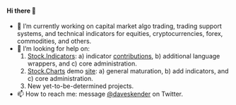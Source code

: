 #### Hi there 👋

- 🔭 I’m currently working on capital market algo trading, trading support systems, and technical indicators for equities, cryptocurrencies, forex, commodities, and others.
- 🤔 I’m looking for help on:
  1. [Stock.Indicators](https://github.com/DaveSkender/Stock.Indicators): a) indicator [contributions](https://daveskender.github.io/Stock.Indicators/docs/CONTRIBUTING.html), b) additional language wrappers, and c) core administration.
  2. [Stock.Charts](https://github.com/DaveSkender/Stock.Charts) demo [site](https://stock-charts.azurewebsites.net): a) general maturation, b) add indicators, and c) core administration.
  3. New yet-to-be-determined projects.
- 📫 How to reach me: message [@daveskender](https://twitter.com/messages/compose?recipient_id=27475431) on Twitter.

<!--
**DaveSkender/DaveSkender** is a ✨ _special_ ✨ repository because its `README.md` (this file) appears on your GitHub profile.

Here are some ideas to get you started:

- 🔭 I’m currently working on ...
- 🌱 I’m currently learning ...
- 👯 I’m looking to collaborate on ...
- 🤔 I’m looking for help with ...
- 💬 Ask me about ...
- 📫 How to reach me: ...
- 😄 Pronouns: ...
- ⚡ Fun fact: ...


![Dave's GitHub stats](https://github-readme-stats.vercel.app/api?username=DaveSkender&show_icons=true)

Note: stats are of open-source only.

![Metrics](https://metrics.lecoq.io/DaveSkender)
-->
